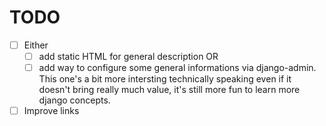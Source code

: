 # TODO

- [ ] Either 
    - [ ] add static HTML for general description OR
    - [ ] add way to configure some general informations via django-admin. This one's a bit more intersting technically speaking even if it doesn't bring really much value, it's still more fun to learn more django concepts.

- [ ] Improve links
